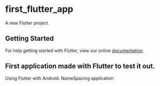 # first_flutter_app

A new Flutter project.

## Getting Started

For help getting started with Flutter, view our online
[documentation](https://flutter.io/).

## First application made with Flutter to test it out.

Using Flutter with Android.
NameSpacing application